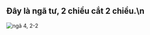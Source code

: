 Đây là ngã tư, 2 chiều cắt 2 chiều.\n
-------------------------------------
![ngã 4, 2-2](https://3dwarehouse.sketchup.com/warehouse/v1.0/publiccontent/7d6f9978-ed3b-44a5-b742-e30011dcc72c)